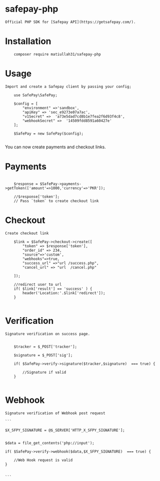 # safepay-php

	Official PHP SDK for [Safepay API](https://getsafepay.com/).



# Installation

```
	composer require matiullah31/safepay-php

```



# Usage

	Import and create a Safepay client by passing your config;

```
	use SafePay\SafePay;

	$config = [
		"environment" =>'sandbox',
		"apiKey" => 'sec_e9273e07a7ac',
		"v1Secret" =>  'a73e5dad7cd8b1e7fea2f6d93f4c8',
		"webhookSecret" =>  '14509fdd8591a60427e'
	];

	$SafePay = new SafePay($config);


```

You can now create payments and checkout links.


# Payments

```

	$response = $SafePay->payments->getToken(['amount'=>1000,'currency'=>'PKR']);

	//$response['token'];
	// Pass `token` to create checkout link

```


# Checkout 

	Create checkout link


```
	$link = $SafePay->checkout->create([
		"token" => $response['token'],
		"order_id" => 234,
		"source"=>'custom',
		"webhooks"=>true,
		"success_url" =>"url /success.php",
		"cancel_url" => "url  /cancel.php"

	]);

	//redirect user to url
	if( $link['result'] == 'success' ) {
		header('Location:'.$link['redirect']);
	}


```


# Verification

	Signature verification on success page.

```

	$tracker = $_POST['tracker'];

	$signature = $_POST['sig'];

	if( $SafePay->verify->signature($tracker,$signature)  === true) {

		//Signature if valid
	}


```

# Webhook

	Signature verification of Webhook post request

	```

	$X_SFPY_SIGNATURE = @$_SERVER['HTTP_X_SFPY_SIGNATURE'];


	$data = file_get_contents('php://input');

	if( $SafePay->verify->webhook($data,$X_SFPY_SIGNATURE)  === true) {

		//Web Hook request is valid
	}


	```



